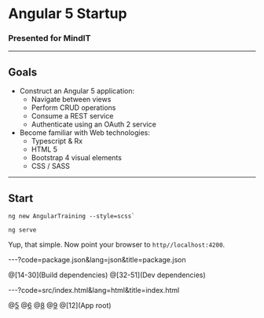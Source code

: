 # Angular 5 Startup

### Presented for MindIT

---

## Goals

- Construct an Angular 5 application:
    - Navigate between views
    - Perform CRUD operations
    - Consume a REST service
    - Authenticate using an OAuth 2 service
- Become familiar with Web technologies:
    - Typescript & Rx
    - HTML 5
    - Bootstrap 4 visual elements
    - CSS / SASS

---

## Start

```
ng new AngularTraining --style=scss` 

ng serve
```

Yup, that simple. Now point your browser to `http//localhost:4200`.

---?code=package.json&lang=json&title=package.json

@[14-30](Build dependencies)
@[32-51](Dev dependencies)

---?code=src/index.html&lang=html&title=index.html

@[5](Title)
@[6](Base)
@[8](Viewport)
@[9](Favicon)
@[12](App root)